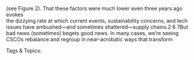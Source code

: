 (see Figure 2). That these factors were much lower even three years ago evokes  
the dizzying rate at which current events, sustainability concerns, and tech issues 
have ambushed—and sometimes shattered—supply chains.2 6
7But bad news (sometimes) begets good news. In many cases, we’re seeing 
CSCOs rebalance and regroup in near-acrobatic ways that transform 

   Tags & Topics:
   